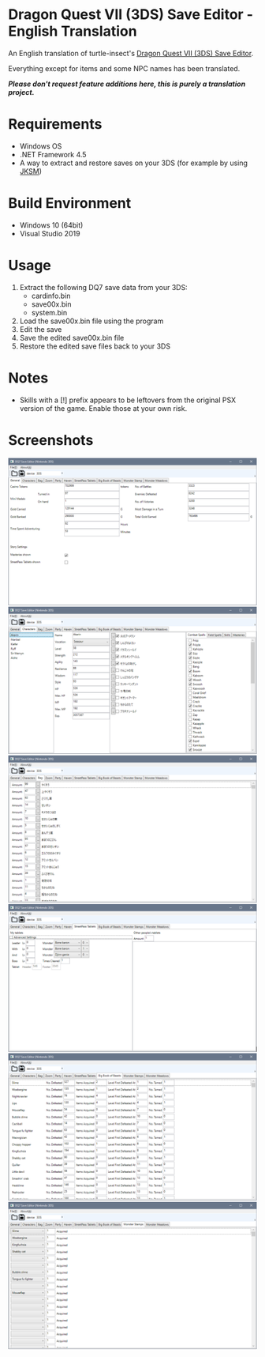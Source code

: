 # Dragon Quest VII (3DS) Save Editor - English Translation
An English translation of turtle-insect's [Dragon Quest VII (3DS) Save Editor](https://github.com/turtle-insect/DQ7).

Everything except for items and some NPC names has been translated.

**_Please don't request feature additions here, this is purely a translation project._**

# Requirements
* Windows OS
* .NET Framework 4.5
* A way to extract and restore saves on your 3DS (for example by using [JKSM](https://github.com/J-D-K/JKSM))

# Build Environment
* Windows 10 (64bit)
* Visual Studio 2019

# Usage
1. Extract the following DQ7 save data from your 3DS:
      * cardinfo.bin
      * save00x.bin
      * system.bin
2. Load the save00x.bin file using the program
3. Edit the save
4. Save the edited save00x.bin file
5. Restore the edited save files back to your 3DS

# Notes
* Skills with a [!] prefix appears to be leftovers from the original PSX version of the game. Enable those at your own risk.

# Screenshots
![Screenshot](https://github.com/Gravitinox/DQ7-Save-Editor-English-Translation/blob/master/Screenshots/Screenshot1.png)
![Screenshot](https://github.com/Gravitinox/DQ7-Save-Editor-English-Translation/blob/master/Screenshots/Screenshot2.png)
![Screenshot](https://github.com/Gravitinox/DQ7-Save-Editor-English-Translation/blob/master/Screenshots/Screenshot3.png)
![Screenshot](https://github.com/Gravitinox/DQ7-Save-Editor-English-Translation/blob/master/Screenshots/Screenshot4.png)
![Screenshot](https://github.com/Gravitinox/DQ7-Save-Editor-English-Translation/blob/master/Screenshots/Screenshot5.png)
![Screenshot](https://github.com/Gravitinox/DQ7-Save-Editor-English-Translation/blob/master/Screenshots/Screenshot6.png)
